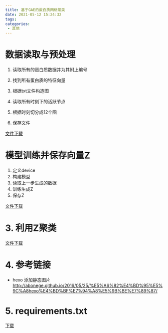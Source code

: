 ```yaml
---
title: 基于GAE的蛋白质网络聚类
date: 2021-05-12 15:24:32
tags:
categories:
 - 其他
---
```


# 数据读取与预处理

1. 读取所有的蛋白质数据并为其附上编号

2. 找到所有蛋白质的特征向量

3. 根据txt文件构造图

4. 读取所有时刻下的活跃节点

5. 根据时刻切分成12个图

6. 保存文件

[文件下载](process.py)

# 模型训练并保存向量Z

1. 定义device
2. 构建模型
3. 读取上一步生成的数据
4. 训练生成Z
5. 保存Z

[文件下载](train.py)

# 3. 利用Z聚类

[文件下载](cluster.py)

# 4. 参考链接

- hexo 添加静态图片
http://abonege.github.io/2016/05/25/%E5%A6%82%E4%BD%95%E5%9C%A8hexo%E4%BD%BF%E7%94%A8%E5%9B%BE%E7%89%87/

# 5. requirements.txt

[下载](requirements.txt)
